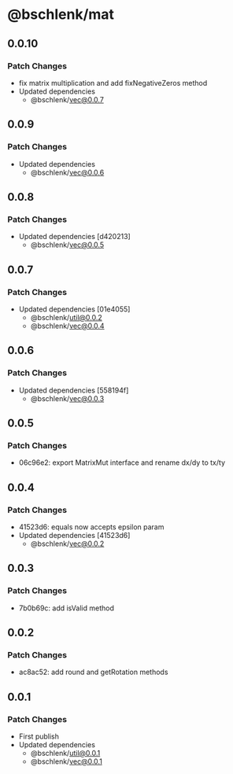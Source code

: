 # @bschlenk/mat

## 0.0.10

### Patch Changes

- fix matrix multiplication and add fixNegativeZeros method
- Updated dependencies
  - @bschlenk/vec@0.0.7

## 0.0.9

### Patch Changes

- Updated dependencies
  - @bschlenk/vec@0.0.6

## 0.0.8

### Patch Changes

- Updated dependencies [d420213]
  - @bschlenk/vec@0.0.5

## 0.0.7

### Patch Changes

- Updated dependencies [01e4055]
  - @bschlenk/util@0.0.2
  - @bschlenk/vec@0.0.4

## 0.0.6

### Patch Changes

- Updated dependencies [558194f]
  - @bschlenk/vec@0.0.3

## 0.0.5

### Patch Changes

- 06c96e2: export MatrixMut interface and rename dx/dy to tx/ty

## 0.0.4

### Patch Changes

- 41523d6: equals now accepts epsilon param
- Updated dependencies [41523d6]
  - @bschlenk/vec@0.0.2

## 0.0.3

### Patch Changes

- 7b0b69c: add isValid method

## 0.0.2

### Patch Changes

- ac8ac52: add round and getRotation methods

## 0.0.1

### Patch Changes

- First publish
- Updated dependencies
  - @bschlenk/util@0.0.1
  - @bschlenk/vec@0.0.1
